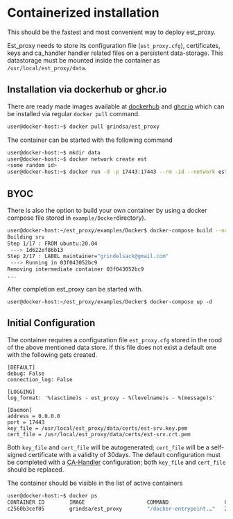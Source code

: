 <!-- markdownlint-disable  MD013 -->
<!-- wiki-title Containerized installation using apache2 or nginx as webserver and wsgi or django -->
# Containerized installation

This should be the fastest and most convenient way to deploy est_proxy.

Est_proxy needs to store its configuration file (`est_proxy.cfg`), certificates, keys and ca_handler handler related files on a persistent data-storage. This datastorage must be mounted inside the container as `/usr/local/est_proxy/data`.

## Installation via dockerhub or ghcr.io

There are ready made images available at [dockerhub](https://hub.docker.com/repository/docker/grindsa/est_proxy) and [ghcr.io](https://github.com/grindsa?tab=packages&ecosystem=container) which can be installed via regular `docker pull` command.

```bash
user@docker-host:~$ docker pull grindsa/est_proxy
```

The container can be started with the following command

```bash
user@docker-host:~$ mkdir data
user@docker-host:~$ docker network create est
<some random id>
user@docker-host:~$ docker run -d -p 17443:17443 --rm -id --network est --name=est_proxy -v "$(pwd)/data":/usr/local/est_proxy/data/ est_proxy
```

## BYOC

There is also the option to build your own container by using a docker compose file stored in `example/Docker`directory).

```bash
user@docker-host:~/est_proxy/examples/Docker$ docker-compose build --no-cache
Building srv
Step 1/17 : FROM ubuntu:20.04
 ---> 1d622ef86b13
Step 2/17 : LABEL maintainer="grindelsack@gmail.com"
 ---> Running in 03f043052bc9
Removing intermediate container 03f043052bc9
...
```

After completion est_proxy can be started with.

`user@docker-host:~/est_proxy/examples/Docker$ docker-compose up -d`

## Initial Configuration

The container requires a configuration file `est_proxy.cfg` stored in the rood of the above mentioned data store. If this file does not exist a default one with the following gets created.

```config
[DEFAULT]
debug: False
connection_log: False

[LOGGING]
log_format: '%(asctime)s - est_proxy - %(levelname)s - %(message)s'

[Daemon]
address = 0.0.0.0
port = 17443
key_file = /usr/local/est_proxy/data/certs/est-srv.key.pem
cert_file = /usr/local/est_proxy/data/certs/est-srv.crt.pem
```

Both `key_file` and `cert_file` will be autogenerated; `cert_file` will be a self-signed certificate with a validity of 30days. The default configuration must be completed with a [CA-Handler](../../docs/ca_handler.md) configuration; both `key_file` and `cert_file` should be replaced.

The container should be visible in the list of active containers

```bash
user@docker-host:~$ docker ps
CONTAINER ID        IMAGE                    COMMAND                  CREATED             STATUS              PORTS                                            NAMES
c2560b3cef05        grindsa/est_proxy        "/docker-entrypoint.…"   24 minutes ago      Up 23 minutes       0.0.0.0:17443->17443/tcp                         est_proxy
```
